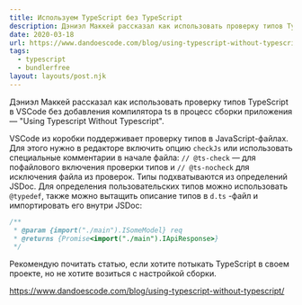 ```yaml
---
title: Используем TypeScript без TypeScript
description: Дэниэл Маккей рассказал как использовать проверку типов TypeScript в VSCode без добавления компилятора ts в процесс сборки приложения
date: 2020-03-18
url: https://www.dandoescode.com/blog/using-typescript-without-typescript/
tags:
  - typescript
  - bundlerfree
layout: layouts/post.njk
---
```

Дэниэл Маккей рассказал как использовать проверку типов TypeScript в VSCode без добавления компилятора ts в процесс сборки приложения — "Using Typescript Without Typescript".

VSCode из коробки поддерживает проверку типов в JavaScript-файлах. Для этого нужно в редакторе включить опцию `checkJs` или использовать специальные комментарии в начале файла: `// @ts-check` — для пофайлового включения проверки типов и `// @ts-nocheck` для исключения файла из проверок. Типы подхватываются из определений JSDoc. Для определения пользовательских типов можно использовать `@typedef`, также можно вытащить описание типов в `d.ts` -файл и импортировать его внутри JSDoc:

```js
/**
 * @param {import("./main").ISomeModel} req
 * @returns {Promise<import("./main").IApiResponse>}
 */
```

Рекомендую почитать статью, если хотите потыкать TypeScript в своем проекте, но не хотите возиться с настройкой сборки.

https://www.dandoescode.com/blog/using-typescript-without-typescript/
